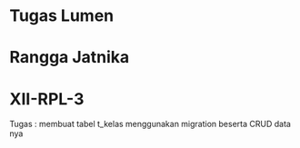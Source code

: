 # Tugas Lumen
# Rangga Jatnika
# XII-RPL-3

Tugas : membuat tabel t_kelas menggunakan migration beserta CRUD data nya
